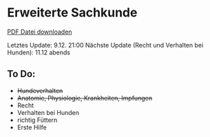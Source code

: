 Erweiterte Sachkunde
===========

[PDF Datei downloaden](https://github.com/scholchr/erweiterte-sachkunde/blob/master/erweiterte_sachkunde.pdf?raw=true)

Letztes Update: 9.12. 21:00
Nächste Update (Recht und Verhalten bei Hunden): 11.12 abends

To Do:
------
* ~~Hundeverhalten~~
* ~~Anatomie, Physiologie, Krankheiten, Impfungen~~
* Recht
* Verhalten bei Hunden
* richtig Füttern
* Erste Hilfe